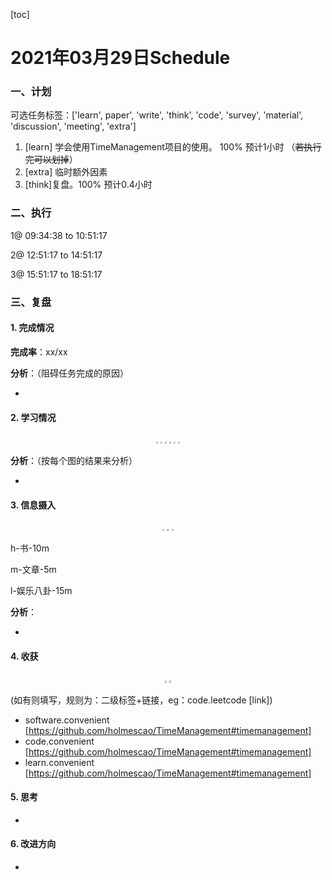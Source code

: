 [toc]

# 2021年03月29日Schedule

### 一、计划

可选任务标签：['learn', paper', 'write', 'think', 'code', 'survey', 'material', 'discussion', 'meeting', 'extra']

1. [learn] 学会使用TimeManagement项目的使用。 100% 预计1小时 （~~若执行完可以划掉~~）
2. [extra] 临时额外因素
3. [think]复盘。100% 预计0.4小时

### 二、执行

1@ 09:34:38 to 10:51:17

2@ 12:51:17 to 14:51:17

3@ 15:51:17 to 18:51:17

### 三、复盘

#### 1. 完成情况

**完成率**：xx/xx

**分析**：（阻碍任务完成的原因）

- 

#### 2. 学习情况
<center class='half'>
<img src='C:\Users\Admistr\Desktop\TimeManagement\src\demo\output\figure\20210329\activate\Figure1-activate-bar-20210329_20210329.png' style='zoom:20%;' />
<img src='C:\Users\Admistr\Desktop\TimeManagement\src\demo\output\figure\20210329\activate\Figure2-activate-brokenbarh-20210323_20210329.png' style='zoom:20%;' />
<img src='C:\Users\Admistr\Desktop\TimeManagement\src\demo\output\figure\20210329\activate\Figure3-activate-waterfall-20210323_20210329.png' style='zoom:20%;' />
<img src='C:\Users\Admistr\Desktop\TimeManagement\src\demo\output\figure\20210329\activate\Figure4-activate-bar-20210228_20210329.png' style='zoom:20%;' />
<img src='C:\Users\Admistr\Desktop\TimeManagement\src\demo\output\figure\20210329\activate\Figure5-investment-pie-20210228_20210329.png' style='zoom:20%;' />
<img src='C:\Users\Admistr\Desktop\TimeManagement\src\demo\output\figure\20210329\activate\Figure6-activate-predict-bar-20210329_20210329.png' style='zoom:20%;' />
</center>

**分析**：（按每个图的结果来分析）

- 

#### 3. 信息摄入
<center class='half'>
<img src='C:\Users\Admistr\Desktop\TimeManagement\src\demo\output\figure\20210329\information\Figure1-dayinformation-pie-20210329_20210329.png' style='zoom:20%;' />
<img src='C:\Users\Admistr\Desktop\TimeManagement\src\demo\output\figure\20210329\information\Figure2-dayinformation-stackbar-20210329_20210329.png' style='zoom:20%;' />
<img src='C:\Users\Admistr\Desktop\TimeManagement\src\demo\output\figure\20210329\information\Figure3-monthinformation-stackbar-20210228_20210329.png' style='zoom:20%;' />
</center>

h-书-10m

m-文章-5m

l-娱乐八卦-15m

**分析**：

- 



#### 4. 收获
<center class='half'>
<img src='C:\Users\Admistr\Desktop\TimeManagement\src\demo\output\figure\20210329\harvest\Figure1-harvest-cloud-20210228_20210329.png' style='zoom:20%;' />
<img src='C:\Users\Admistr\Desktop\TimeManagement\src\demo\output\figure\20210329\harvest\Figure2-harvest-vbar-20210228_20210329.png' style='zoom:20%;' />
</center>

(如有则填写，规则为：二级标签+链接，eg：code.leetcode [link])

- software.convenient [https://github.com/holmescao/TimeManagement#timemanagement]
- code.convenient [https://github.com/holmescao/TimeManagement#timemanagement]
- learn.convenient [https://github.com/holmescao/TimeManagement#timemanagement]

#### 5. 思考

- 

#### 6. 改进方向

- 